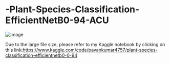 # -Plant-Species-Classification-EfficientNetB0-94-ACU 

![image](https://github.com/user-attachments/assets/ea64985a-ed69-4afa-9351-ffa230c4b64a)

Due to the large file size, please refer to my Kaggle notebook by clicking on this link:https://www.kaggle.com/code/pavankumar4757/plant-species-classification-efficientnetb0-0-94
